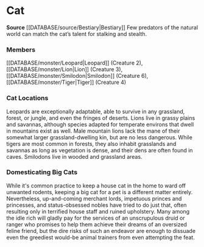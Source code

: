 ﻿---
creature_family: Cat
id: '19'
name: Cat
rarity: Common
rus_type_level: null
source: '[[DATABASE/source/Bestiary|Bestiary]]'
trait: null
type: Creature Family

---
# Cat

**Source** [[DATABASE/source/Bestiary|Bestiary]]
Few predators of the natural world can match the cat’s talent for stalking and stealth.

### Members

[[DATABASE/monster/Leopard|Leopard]] (Creature 2), [[DATABASE/monster/Lion|Lion]] (Creature 3), [[DATABASE/monster/Smilodon|Smilodon]] (Creature 6), [[DATABASE/monster/Tiger|Tiger]] (Creature 4)

###  Cat Locations

Leopards are exceptionally adaptable, able to survive in any grassland, forest, or jungle, and even the fringes of deserts.
 Lions live in grassy plains and savannas, although species adapted for temperate environs that dwell in mountains exist as well. Male mountain lions lack the mane of their somewhat larger grassland-dwelling kin, but are no less dangerous.
 While tigers are most common in forests, they also inhabit grasslands and savannas as long as vegetation is dense, and their dens are often found in caves.
 Smilodons live in wooded and grassland areas.

###  Domesticating Big Cats

While it's common practice to keep a house cat in the home to ward off unwanted rodents, keeping a big cat for a pet is a different matter entirely. Nevertheless, up-and-coming merchant lords, impetuous princes and princesses, and status-obsessed nobles have tried to do just that, often resulting only in terrified house staff and ruined upholstery. Many among the idle rich will gladly pay for the services of an unscrupulous druid or ranger who promises to help them achieve their dreams of an oversized feline friend, but the dire risks of such an endeavor are enough to dissuade even the greediest would-be animal trainers from even attempting the feat.